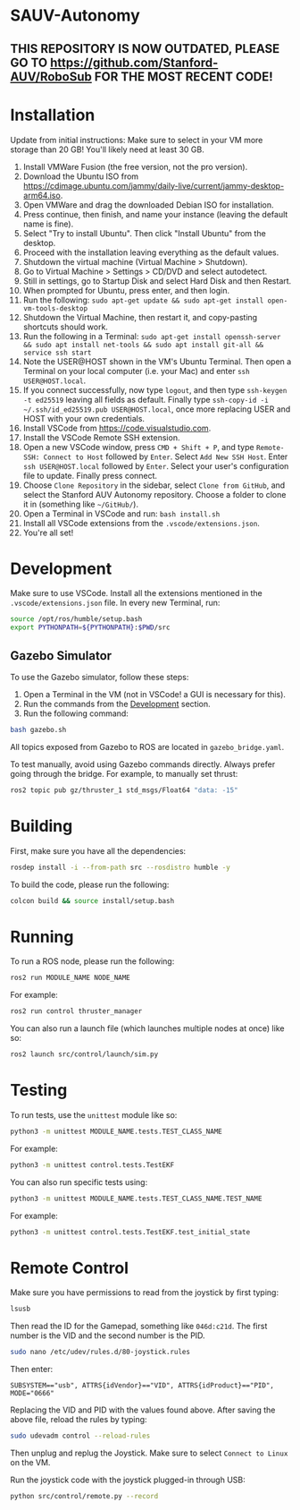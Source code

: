 # SAUV-Autonomy

## THIS REPOSITORY IS NOW OUTDATED, PLEASE GO TO https://github.com/Stanford-AUV/RoboSub FOR THE MOST RECENT CODE!

# Installation

Update from initial instructions: Make sure to select in your VM more storage than 20 GB! You'll likely need at least 30 GB.

1. Install VMWare Fusion (the free version, not the pro version).
2. Download the Ubuntu ISO from https://cdimage.ubuntu.com/jammy/daily-live/current/jammy-desktop-arm64.iso.
3. Open VMWare and drag the downloaded Debian ISO for installation.
4. Press continue, then finish, and name your instance (leaving the default name is fine).
5. Select "Try to install Ubuntu". Then click "Install Ubuntu" from the desktop.
6. Proceed with the installation leaving everything as the default values.
7. Shutdown the virtual machine (Virtual Machine > Shutdown).
8. Go to Virtual Machine > Settings > CD/DVD and select autodetect.
9. Still in settings, go to Startup Disk and select Hard Disk and then Restart.
10. When prompted for Ubuntu, press enter, and then login.
11. Run the following: `sudo apt-get update && sudo apt-get install open-vm-tools-desktop`
12. Shutdown the Virtual Machine, then restart it, and copy-pasting shortcuts should work.
13. Run the following in a Terminal: `sudo apt-get install openssh-server && sudo apt install net-tools && sudo apt install git-all && service ssh start`
14. Note the USER@HOST shown in the VM's Ubuntu Terminal. Then open a Terminal on your local computer (i.e. your Mac) and enter `ssh USER@HOST.local`.
15. If you connect successfully, now type `logout`, and then type `ssh-keygen -t ed25519` leaving all fields as default. Finally type `ssh-copy-id -i ~/.ssh/id_ed25519.pub USER@HOST.local`, once more replacing USER and HOST with your own credentials.
16. Install VSCode from https://code.visualstudio.com.
17. Install the VSCode Remote SSH extension.
18. Open a new VSCode window, press `CMD + Shift + P`, and type `Remote-SSH: Connect to Host` followed by `Enter`. Select `Add New SSH Host`. Enter `ssh USER@HOST.local` followed by `Enter`. Select your user's configuration file to update. Finally press connect.
19. Choose `Clone Repository` in the sidebar, select `Clone from GitHub`, and select the Stanford AUV Autonomy repository. Choose a folder to clone it in (something like `~/GitHub/`).
20. Open a Terminal in VSCode and run: `bash install.sh`
21. Install all VSCode extensions from the `.vscode/extensions.json`.
22. You're all set!

# Development

Make sure to use VSCode. Install all the extensions mentioned in the `.vscode/extensions.json` file.
In every new Terminal, run:

```bash
source /opt/ros/humble/setup.bash
export PYTHONPATH=${PYTHONPATH}:$PWD/src
```

## Gazebo Simulator

To use the Gazebo simulator, follow these steps:

1. Open a Terminal in the VM (not in VSCode! a GUI is necessary for this).
2. Run the commands from the [Development](#development) section.
3. Run the following command:

```bash
bash gazebo.sh
```

All topics exposed from Gazebo to ROS are located in `gazebo_bridge.yaml`.

To test manually, avoid using Gazebo commands directly. Always prefer going through the bridge. For example, to manually set thrust:

```bash
ros2 topic pub gz/thruster_1 std_msgs/Float64 "data: -15"
```

# Building

First, make sure you have all the dependencies:

```bash
rosdep install -i --from-path src --rosdistro humble -y
```

To build the code, please run the following:

```bash
colcon build && source install/setup.bash
```

# Running

To run a ROS node, please run the following:

```bash
ros2 run MODULE_NAME NODE_NAME
```

For example:

```bash
ros2 run control thruster_manager
```

You can also run a launch file (which launches multiple nodes at once) like so:

```bash
ros2 launch src/control/launch/sim.py
```

# Testing

To run tests, use the `unittest` module like so:

```bash
python3 -m unittest MODULE_NAME.tests.TEST_CLASS_NAME
```

For example:

```bash
python3 -m unittest control.tests.TestEKF
```

You can also run specific tests using:

```bash
python3 -m unittest MODULE_NAME.tests.TEST_CLASS_NAME.TEST_NAME
```

For example:

```bash
python3 -m unittest control.tests.TestEKF.test_initial_state
```

# Remote Control

Make sure you have permissions to read from the joystick by first typing:

```bash
lsusb
```

Then read the ID for the Gamepad, something like `046d:c21d`. The first number is the VID and the second number is the PID.

```bash
sudo nano /etc/udev/rules.d/80-joystick.rules
```

Then enter:

```
SUBSYSTEM=="usb", ATTRS{idVendor}=="VID", ATTRS{idProduct}=="PID", MODE="0666"
```

Replacing the VID and PID with the values found above.
After saving the above file, reload the rules by typing:

```bash
sudo udevadm control --reload-rules
```

Then unplug and replug the Joystick. Make sure to select `Connect to Linux` on the VM.

Run the joystick code with the joystick plugged-in through USB:

```bash
python src/control/remote.py --record
```
